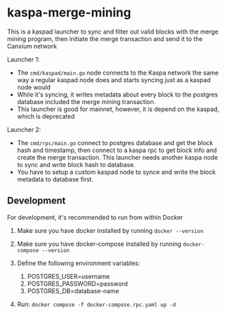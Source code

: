 kaspa-merge-mining
=====================

This is a kaspad launcher to sync and filter out valid blocks with the merge mining program, then initiate the merge transaction and send it to the Canxium network

Launcher 1:
* The `cmd/kaspad/main.go` node connects to the Kaspa network the same way a regular kaspad node does and starts syncing just as a kaspad node would
* While it's syncing, it writes metadata about every block to the postgres database included the merge mining transaction.
* This launcher is good for mainnet, however, it is depend on the kaspad, which is deprecated

Launcher 2:
* The `cmd/rpc/main.go` connect to postgres database and get the block hash and timestamp, then connect to a kaspa rpc to get block info and create the merge transaction. This launcher needs another kaspa node to sync and write block hash to database.
* You have to setup a custom kaspad node to synce and write the block metadata to database first.

Development
-----------

For development, it's recommended to run from within Docker

1. Make sure you have docker installed by running `docker --version`
2. Make sure you have docker-compose installed by running `docker-compose --version`
3. Define the following environment variables:
   1. POSTGRES_USER=username
   2. POSTGRES_PASSWORD=password
   3. POSTGRES_DB=database-name

4. Run: `docker compose -f docker-compose.rpc.yaml up -d`